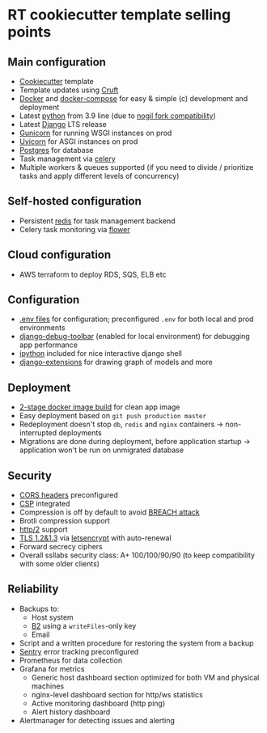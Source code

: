# RT cookiecutter template selling points

## Main configuration
* [Cookiecutter](https://github.com/cookiecutter/cookiecutter) template
* Template updates using [Cruft](https://github.com/cruft/cruft)
* [Docker](https://www.docker.com) and [docker-compose](https://docs.docker.com/compose/) for easy & simple (c) development and deployment
* Latest [python](https://www.python.org) from 3.9 line (due to [nogil fork compatibility](https://www.backblaze.com/blog/python-gil-vs-nogil-boost-i-o-performance-10x-with-one-line-change/))
* Latest [Django](https://www.djangoproject.com) LTS release
* [Gunicorn](https://gunicorn.org) for running WSGI instances on prod
* [Uvicorn](https://www.uvicorn.org) for ASGI instances on prod
* [Postgres](https://www.postgresql.org) for database
* Task management via [celery](https://docs.celeryproject.org)
* Multiple workers & queues supported (if you need to divide / prioritize tasks and apply different levels of concurrency)

## Self-hosted configuration
* Persistent [redis](https://redis.io) for task management backend
* Celery task monitoring via [flower](https://flower.readthedocs.io/en/latest/)

## Cloud configuration
* AWS terraform to deploy RDS, SQS, ELB etc

## Configuration
* [.env files](https://12factor.net/config) for configuration; preconfigured `.env` for both local and prod environments
* [django-debug-toolbar](https://django-debug-toolbar.readthedocs.io/en/latest/) (enabled for local environment) for debugging app performance
* [ipython](https://ipython.org) included for nice interactive django shell
* [django-extensions](https://django-extensions.readthedocs.io/en/latest/) for drawing graph of models and more

## Deployment
* [2-stage docker image build](https://docs.docker.com/develop/develop-images/multistage-build/) for clean app image
* Easy deployment based on `git push production master`
* Redeployment doesn't stop `db`, `redis` and `nginx` containers -> non-interrupted deployments
* Migrations are done during deployment, before application startup -> application won't be run on unmigrated database

## Security
* [CORS headers](https://en.wikipedia.org/wiki/Cross-origin_resource_sharing) preconfigured
* [CSP](https://en.wikipedia.org/wiki/Content_Security_Policy) integrated
* Compression is off by default to avoid [BREACH attack](https://en.wikipedia.org/wiki/BREACH)
* Brotli compression support
* [http/2](https://en.wikipedia.org/wiki/HTTP/2) support
* [TLS 1.2&1.3](https://en.wikipedia.org/wiki/Transport_Layer_Security) via [letsencrypt](https://letsencrypt.org) with auto-renewal
* Forward secrecy ciphers
* Overall ssllabs security class: A+ 100/100/90/90 (to keep compatibility with some older clients)

## Reliability
* Backups to:
  * Host system
  * [B2](https://www.backblaze.com/b2/cloud-storage.html) using a `writeFiles`-only key
  * Email
* Script and a written procedure for restoring the system from a backup
* [Sentry](https://sentry.io) error tracking preconfigured
* Prometheus for data collection
* Grafana for metrics
  * Generic host dashboard section optimized for both VM and physical machines
  * nginx-level dashboard section for http/ws statistics
  * Active monitoring dashboard (http ping)
  * Alert history dashboard
* Alertmanager for detecting issues and alerting
